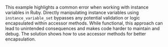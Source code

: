 This example highlights a common error when working with instance variables in Ruby. Directly manipulating instance variables using `instance_variable_set` bypasses any potential validation or logic encapsulated within accessor methods.  While functional, this approach can lead to unintended consequences and makes code harder to maintain and debug.  The solution shows how to use accessor methods for better encapsulation.